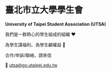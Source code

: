 # 臺北市立大學學生會
**University of Taipei Student Association (UTSA)**

我們是一群熱心的學生組成的組織 ❤️

為學生謀福利、為學生顧權益 💪

合作/申訴/聯絡，請來信

📧 utsa@go.utaipei.edu.tw
